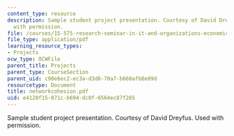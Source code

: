 ```yaml
---
content_type: resource
description: Sample student project presentation. Courtesy of David Dreyfus. Used
  with permission.
file: /courses/15-575-research-seminar-in-it-and-organizations-economic-perspectives-spring-2004/e4120f15071cb694dc0f6564ec87f265_networkcohesion.pdf
file_type: application/pdf
learning_resource_types:
- Projects
ocw_type: OCWFile
parent_title: Projects
parent_type: CourseSection
parent_uid: c90e6ec2-ec3a-d3d8-70a7-b660afb8e09d
resourcetype: Document
title: networkcohesion.pdf
uid: e4120f15-071c-b694-dc0f-6564ec87f265
---
```

Sample student project presentation. Courtesy of David Dreyfus. Used with permission.

